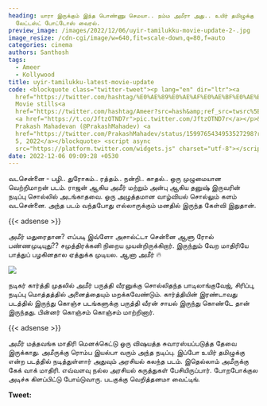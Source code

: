 ```yaml
---
heading: யாரா இருக்கும் இந்த பொண்ணு செமயா.. நம்ம அமீரா அது.. உயிர் தமிழுக்கு
  லேட்டஸ்ட் போட்டோஸ் வைரல்.
preview_image: /images/2022/12/06/uyir-tamilukku-movie-update-2-.jpg
image_resize: /cdn-cgi/image/w=640,fit=scale-down,q=80,f=auto
categories: cinema
authors: Santhosh
tags:
  - Ameer
  - Kollywood
title: uyir-tamilukku-latest-movie-update
code: <blockquote class="twitter-tweet"><p lang="en" dir="ltr"><a
  href="https://twitter.com/hashtag/%E0%AE%89%E0%AE%AF%E0%AE%BF%E0%AE%B0%E0%AF%8D%E0%AE%A4%E0%AE%AE%E0%AE%BF%E0%AE%B4%E0%AF%81%E0%AE%95%E0%AF%8D%E0%AE%95%E0%AF%81?src=hash&amp;ref_src=twsrc%5Etfw">#உயிர்தமிழுக்கு</a>
  Movie stills<a
  href="https://twitter.com/hashtag/Ameer?src=hash&amp;ref_src=twsrc%5Etfw">#Ameer</a>
  <a href="https://t.co/JftzOTND7r">pic.twitter.com/JftzOTND7r</a></p>&mdash;
  Prakash Mahadevan (@PrakashMahadev) <a
  href="https://twitter.com/PrakashMahadev/status/1599765434953527298?ref_src=twsrc%5Etfw">December
  5, 2022</a></blockquote> <script async
  src="https://platform.twitter.com/widgets.js" charset="utf-8"></script>
date: 2022-12-06 09:09:28 +0530
---
```

வடசென்னை - பழி.. துரோகம்.. ரத்தம்.. நன்றி.. காதல்.. ஒரு முழுமையான வெற்றிமாறன் படம். ராஜன் ஆகிய அமீர் மற்றும் அன்பு ஆகிய தனுஷ் இருவரின் நடிப்பு சொல்லில் அடங்காதவை. ஒரு அழுத்தமான வாழ்வியல் சொல்லும் களம் வடசென்னை. அந்த படம் வந்தபோது எல்லாருக்கும் மனதில் இருந்த கேள்வி இதுதான்.

{{< adsense >}}

அமீர் மதுரைதான? எப்படி இவ்ளோ அசால்ட்டா சென்னை ஆளு ரோல் பண்ணமுடியுது??  சமுத்திரக்கனி நிறைய முயன்றிருக்கிறார். இருந்தும் வேற மாதிரியே பாத்துப் பழகினதால ஏத்துக்க முடியல. 
ஆனா அமீர் 🔥 

![](/images/2022/12/06/uyir-tamilukku-movie-update-1-.jpg)


நடிகர் கார்த்தி முதலில் அமீர் பருத்தி வீரனுக்கு சொல்லிதந்த பாடிலாங்குவேஜ்,  சிரிப்பு, நடிப்பு மொத்தத்தில் அனைத்தையும் மறக்கவேண்டும். கார்த்தியின் இரண்டாவது படத்தில் இருந்து கொஞ்ச படங்களுக்கு பருத்தி வீரன் சாயல் இருந்து கொண்டே தான் இருந்தது. பின்னர் கொஞ்சம் கொஞ்சம் மாற்றினார்.

{{< adsense >}}

அமீர் மத்தவங்க மாதிரி மெனக்கெட்டு ஒரு விஷயத்த சுவாரஸ்யப்படுத்த தேவை இருக்காது. அமீருக்கு ரொம்ப இயல்பா வரும் அந்த நடிப்பு. இப்போ உயிர் தமிழுக்கு என்ற படத்தில் நடித்துள்ளார் அதுவும் அரசியல் கலந்த படம். இதெல்லாம் அமீருக்கு கேக் வாக் மாதிரி. எவ்வளவு நல்ல அரசியல் கருத்துகள் பேசியிருப்பார். போறபோக்குல அடிச்சு கிளப்பிட்டு போய்டுவாரு. படகுக்கு வெறித்தனமா வைட்டிங்.

**T﻿weet:**